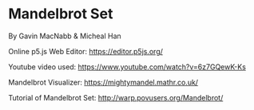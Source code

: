 # Mandelbrot Set

By Gavin MacNabb & Micheal Han

Online p5.js Web Editor: https://editor.p5js.org/

Youtube video used: https://www.youtube.com/watch?v=6z7GQewK-Ks

Mandelbrot Visualizer: https://mightymandel.mathr.co.uk/

Tutorial of Mandelbrot Set: http://warp.povusers.org/Mandelbrot/
